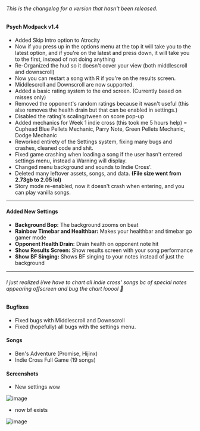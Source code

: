 ###### This is the changelog for a version that hasn't been released.
#### Psych Modpack v1.4

- Added Skip Intro option to Atrocity
- Now if you press up in the options menu at the top it will take you to the latest option, and if you're on the
  latest and press down, it will take you to the first, instead of not doing anything
- Re-Organized the hud so it doesn't cover your view (both middlescroll and downscroll)
- Now you can restart a song with R if you're on the results screen.
- Middlescroll and Downscroll are now supported.
- Added a basic rating system to the end screen. (Currently based on misses only)
- Removed the opponent's random ratings because it wasn't useful (this also removes the health drain but that can be enabled in settings.)
- Disabled the rating's scaling/tween on score pop-up
- Added mechanics for Week 1 indie cross (this took me 5 hours help) = Cuphead Blue Pellets Mechanic, Parry Note, Green Pellets Mechanic, Dodge Mechanic
- Reworked entirety of the Settings system, fixing many bugs and crashes, cleaned code and shit.
- Fixed game crashing when loading a song if the user hasn't entered settings menu, instead a Warning will display.
- Changed menu background and sounds to Indie Cross'.
- Deleted many leftover assets, songs, and data. **(File size went from 2.73gb to 2.05 lol)**
- Story mode re-enabled, now it doesn't crash when entering, and you can play vanilla songs.


___
#### Added New Settings
- **Background Bop:** The background zooms on beat
- **Rainbow Timebar and Healthbar:** Makes your healthbar and timebar go gamer mode
- **Opponent Health Drain:** Drain health on opponent note hit
- **Show Results Screen:** Show results screen with your song performance
- **Show BF Singing:** Shows BF singing to your notes instead of just the background
___

###### I just realized i/we have to chart all indie cross' songs bc of special notes appearing offscreen and bug the chart looool 🥲

#### Bugfixes
- Fixed bugs with Middlescroll and Downscroll
- Fixed (hopefully) all bugs with the settings menu.

#### Songs
- Ben's Adventure (Promise, Hijinx)
- Indie Cross Full Game (19 songs)
  
#### Screenshots

- New settings wow

![image](https://user-images.githubusercontent.com/101958916/163276157-af3dd613-0c1d-48f0-b7a4-f0d5714ad37d.png)

- now bf exists

![image](https://user-images.githubusercontent.com/101958916/163496315-02b3438e-aa84-4a88-b257-6c10ad9031b6.png)

